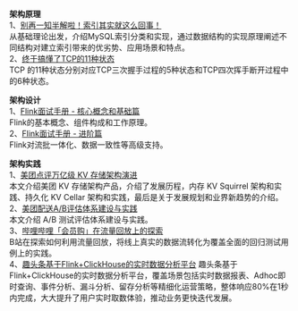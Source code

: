**架构原理**  
1、[别再一知半解啦！索引其实就这么回事！](https://mp.weixin.qq.com/s/9wRuusAKQGpYPQhDFkBH5g)  
从基础理论出发，介绍MySQL索引分类和实现，通过数据结构的实现原理阐述不同结构对建立索引带来的优劣势、应用场景和特点。  
2、[终于搞懂了TCP的11种状态](https://mp.weixin.qq.com/s/4QlzLnyEVU27lkrCWRWUgw)  
TCP 的11种状态分别对应TCP三次握手过程的5种状态和TCP四次挥手断开过程中的6种状态。  

**架构设计**  
1、[Flink面试手册 - 核心概念和基础篇](https://mp.weixin.qq.com/s/f-Vw9ehcjeQLCsNKX4qEZA)  
Flink的基本概念、组件构成和工作原理。  
2、[Flink面试手册 - 进阶篇](https://mp.weixin.qq.com/s/NPSyfbNCCv7g-0JK_kHXNQ)  
Flink对流批一体化、数据一致性等高级支持。  

**架构实践**  
1、[美团点评万亿级 KV 存储架构演进](https://mp.weixin.qq.com/s/l9A-z-Ol8FaSXg8Q0NU1UQ)  
本文介绍美团 KV 存储架构产品，介绍了发展历程，内存 KV Squirrel 架构和实践、持久化 KV Cellar 架构和实践，最后是关于发展规划和业界新趋势的介绍。  
2、[美团配送A/B评估体系建设与实践](https://mp.weixin.qq.com/s/SDcDaoXUzDC1wVWVPO5u4w)  
本文介绍 A/B 测试评估体系建设与实践。  
3、[哔哩哔哩「会员购」在流量回放上的探索](https://mp.weixin.qq.com/s/g0o3oQDIzy35VZJtn8Xb-w)  
B站在探索如何利用流量回放，将线上真实的数据流转化为覆盖全面的回归测试用例上的实践。  
4、[趣头条基于Flink+ClickHouse的实时数据分析平台](https://mp.weixin.qq.com/s/rgmTm6tSccVNBj4b8gUTLQ)
趣头条基于Flink+ClickHouse的实时数据分析平台，覆盖场景包括实时数据报表、Adhoc即时查询、事件分析、漏斗分析、留存分析等精细化运营策略，整体响应80%在1秒内完成，大大提升了用户实时取数体验，推动业务更快迭代发展。  

